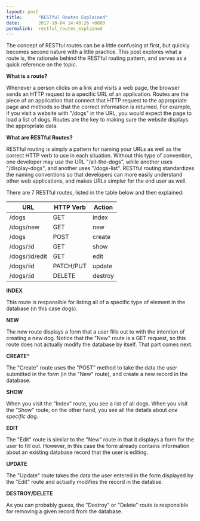 ```yaml
---
layout: post
title:      "RESTful Routes Explained"
date:       2017-10-04 14:40:26 +0000
permalink:  restful_routes_explained
---
```



The concept of RESTful routes can be a little confusing at first, but quickly becomes second nature with a little practice.  This post explores what a route is, the rationale behind the RESTful routing pattern, and serves as a quick reference on the topic.

**What is a route?**

Whenever a person clicks on a link and visits a web page, the browser sends an HTTP request to a specific URL of an application.  Routes are the piece of an application that connect that HTTP request to the appropriate page and methods so that the correct information is returned.  For example, if you visit a website with "/dogs" in the URL, you would expect the page to load a list of dogs.  Routes are the key to making sure the website displays the appropriate data.

**What are RESTful Routes?**

RESTful routing is simply a pattern for naming your URLs as well as the correct HTTP verb to use in each situation.  Without this type of convention, one developer may use the URL "/all-the-dogs", while another uses "/display-dogs", and another uses "/dogs-list".  RESTful routing standardizes the naming conventions so that developers can more easily understand other web applications, and makes URLs simpler for the end user as well.

There are 7 RESTful routes, listed in the table below and then explained:

<table>
<thead>
<tr>
<th><strong>URL</strong></th>
<th><strong>HTTP Verb</strong></th>
<th><strong>Action</strong></th>
</tr>
</thead>
<tbody>
<tr>
<td>/dogs</td>
<td>GET</td>
<td>index</td>
</tr>
<tr>
<td>/dogs/new</td>
<td>GET</td>
<td>new</td>
</tr>
<tr>
<td>/dogs</td>
<td>POST</td>
<td>create</td>
</tr>
<tr>
<td>/dogs/:id</td>
<td>GET</td>
<td>show</td>
</tr>
<tr>
<td>/dogs/:id/edit</td>
<td>GET</td>
<td>edit</td>
</tr>
<tr>
<td>/dogs/:id</td>
<td>PATCH/PUT</td>
<td>update</td>
</tr>
<tr>
<td>/dogs/:id</td>
<td>DELETE</td>
<td>destroy</td>
</tr></tbody></table>


**INDEX**

This route is responsible for listing all of a specific type of element in the database (in this case dogs).

**NEW**

The new route displays a form that a user fills out to with the intention of creating a new dog.  Notice that the "New" route is a GET request, so this route does not actually modify the database by itself.  That part comes next.

**CREATE***

The "Create" route uses the "POST" method to take the data the user submitted in the form (in the "New" route), and create a new record in the database.

**SHOW**

When you visit the "Index" route, you see a list of all dogs.  When you visit the "Show" route, on the other hand, you see all the details about *one specific* dog.  

**EDIT**

The "Edit" route is similar to the "New" route in that it displays a form for the user to fill out.  However, in this case the form already contains information about an existing database record that the user is editing.

**UPDATE**

The "Update" route takes the data the user entered in the form displayed by the "Edit" route and actually modifies the record in the databse.

**DESTROY/DELETE**

As you can probably guess, the "Destroy" or "Delete" route is responsible for removing a given record from the database.

